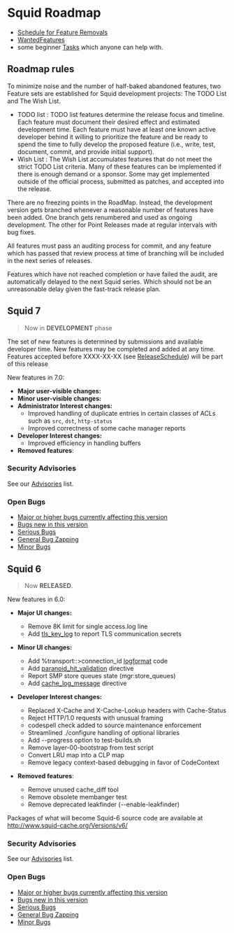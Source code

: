 ---
---
# Squid Roadmap

* [Schedule for Feature Removals](/RoadMap/FeatureRemoval)
* [WantedFeatures](/Categories/WantedFeature)
* some beginner [Tasks](/RoadMap/Tasks) which anyone can help with.

## Roadmap rules

To minimize noise and the number of half-baked abandoned features, two
Feature sets are established for Squid development projects: The TODO
List and The Wish List.

* TODO list
:   TODO list features determine the release focus and timeline. Each
    feature must document their desired effect and estimated development
    time. Each feature must have at least one known active developer
    behind it willing to prioritize the feature and be ready to spend
    the time to fully develop the proposed feature (i.e., write, test,
    document, commit, and provide initial support).
* Wish List
:   The Wish List accumulates features that do not meet the strict TODO
    List criteria. Many of these features can be implemented if there is
    enough demand or a sponsor. Some may get implemented outside of the
    official process, submitted as patches, and accepted into the
    release.

There are no freezing points in the RoadMap. Instead, the development
version gets branched whenever a reasonable number of features have been
added. One branch gets renumbered and used as ongoing development. The
other for Point Releases made at regular intervals with bug fixes.

All features must pass an auditing process for commit, and any feature
which has passed that review process at time of branching will be
included in the next series of releases.

Features which have not reached completion or have failed the audit, are
automatically delayed to the next Squid series. Which should not be an
unreasonable delay given the fast-track release plan.

## Squid 7

> Now in **DEVELOPMENT** phase

The set of new features is determined by submissions and available
developer time. New features may be completed and added at any time.
Features accepted before XXXX-XX-XX (see [ReleaseSchedule](/ReleaseSchedule))
will be part of this release

New features in 7.0:
- **Major user-visible changes:**
- **Minor user-visible changes:**
- **Administrator Interest changes:**
  -  Improved handling of duplicate entries in certain classes of ACLs such as `src`, `dst`, `http-status`
  -  Improved correctness of some cache manager reports
- **Developer Interest changes:**
  - Improved efficiency in handling buffers
- **Removed features**:

### Security Advisories

See our [Advisories](http://www.squid-cache.org/Advisories/) list.

### Open Bugs

* [Major or higher bugs currently affecting this version](http://bugs.squid-cache.org/buglist.cgi?bug_id_type=anyexact&bug_severity=blocker&bug_severity=critical&bug_severity=major&bug_status=UNCONFIRMED&bug_status=NEW&bug_status=ASSIGNED&bug_status=REOPENED&chfieldto=Now&product=Squid&query_format=advanced&columnlist=bug_severity%2Cversion%2Cop_sys%2Cshort_desc&order=version%20DESC%2Cbug_severity%2Cbug_id&o2=equals&v2=unspecified&f1=version&o1=lessthaneq&v1=7)
* [Bugs new in this version](http://bugs.squid-cache.org/buglist.cgi?query_format=advanced&product=Squid&version=7&bug_status=UNCONFIRMED&bug_status=NEW&bug_status=ASSIGNED&bug_status=REOPENED&bug_severity=blocker&bug_severity=critical&bug_severity=major&bug_severity=normal&bug_severity=minor&emailtype1=substring&email1=&emailtype2=substring&email2=&bugidtype=include&columnlist=bug_severity%2Cversion%2Cop_sys%2Cshort_desc&list_id=917&order=version%20DESC%2Cbug_severity%2Cbug_id)
* [Serious Bugs](http://bugs.squid-cache.org/buglist.cgi?query_format=advanced&product=Squid&bug_status=UNCONFIRMED&bug_status=NEW&bug_status=ASSIGNED&bug_status=REOPENED&bug_severity=blocker&bug_severity=critical&bug_severity=major&bugidtype=include&columnlist=bug_severity%2Cversion%2Cop_sys%2Cshort_desc&list_id=917&order=version%20DESC%2Cbug_severity%2Cbug_id)
* [General Bug Zapping](http://bugs.squid-cache.org/buglist.cgi?query_format=advanced&product=Squid&bug_status=UNCONFIRMED&bug_status=NEW&bug_status=ASSIGNED&bug_status=REOPENED&bug_severity=major&bug_severity=normal&bugidtype=include&columnlist=bug_severity%2Cversion%2Cop_sys%2Cshort_desc&list_id=917&order=version%20DESC%2Cbug_severity%2Cbug_id)
* [Minor Bugs](http://bugs.squid-cache.org/buglist.cgi?query_format=advanced&product=Squid&bug_status=UNCONFIRMED&bug_status=NEW&bug_status=ASSIGNED&bug_status=REOPENED&bug_severity=minor&bug_severity=trivial&bugidtype=include&columnlist=bug_severity%2Cversion%2Cop_sys%2Cshort_desc&list_id=917&order=version%20DESC%2Cbug_severity%2Cbug_id)


## Squid 6

> Now **RELEASED**.



New features in 6.0:
- **Major UI changes:**
    - Remove 8K limit for single access.log line
    - Add [tls_key_log](http://www.squid-cache.org/Doc/config/tls_key_log)
        to report TLS communication secrets
- **Minor UI changes:**
    - Add %transport::\>connection_id
    [logformat](http://www.squid-cache.org/Doc/config/logformat) code
    - Add
    [paranoid_hit_validation](http://www.squid-cache.org/Doc/config/paranoid_hit_validation)
    directive
    - Report SMP store queues state (mgr:store_queues)
    - Add
        [cache_log_message](http://www.squid-cache.org/Doc/config/cache_log_message)
        directive
- **Developer Interest changes:**
    - Replaced X-Cache and X-Cache-Lookup headers with Cache-Status
    - Reject HTTP/1.0 requests with unusual framing
    - codespell check added to source maintenance enforcement
    - Streamlined ./configure handling of optional libraries
    - Add --progress option to test-builds.sh
    - Remove layer-00-bootstrap from test script
    - Convert LRU map into a CLP map
    - Remove legacy context-based debugging in favor of CodeContext

- **Removed features**:
    - Remove unused cache_diff tool
    - Remove obsolete membanger test
    - Remove deprecated leakfinder (--enable-leakfinder)

Packages of what will become Squid-6 source code are available at
<http://www.squid-cache.org/Versions/v6/>

### Security Advisories

See our [Advisories](http://www.squid-cache.org/Advisories/) list.

### Open Bugs

* [Major or higher bugs currently affecting this version](http://bugs.squid-cache.org/buglist.cgi?bug_id_type=anyexact&bug_severity=blocker&bug_severity=critical&bug_severity=major&bug_status=UNCONFIRMED&bug_status=NEW&bug_status=ASSIGNED&bug_status=REOPENED&chfieldto=Now&product=Squid&query_format=advanced&columnlist=bug_severity%2Cversion%2Cop_sys%2Cshort_desc&order=version%20DESC%2Cbug_severity%2Cbug_id&o2=equals&v2=unspecified&f1=version&o1=lessthaneq&v1=6)
* [Bugs new in this version](http://bugs.squid-cache.org/buglist.cgi?query_format=advanced&product=Squid&version=6&bug_status=UNCONFIRMED&bug_status=NEW&bug_status=ASSIGNED&bug_status=REOPENED&bug_severity=blocker&bug_severity=critical&bug_severity=major&bug_severity=normal&bug_severity=minor&emailtype1=substring&email1=&emailtype2=substring&email2=&bugidtype=include&columnlist=bug_severity%2Cversion%2Cop_sys%2Cshort_desc&list_id=917&order=version%20DESC%2Cbug_severity%2Cbug_id)
* [Serious Bugs](http://bugs.squid-cache.org/buglist.cgi?query_format=advanced&product=Squid&bug_status=UNCONFIRMED&bug_status=NEW&bug_status=ASSIGNED&bug_status=REOPENED&bug_severity=blocker&bug_severity=critical&bug_severity=major&bugidtype=include&columnlist=bug_severity%2Cversion%2Cop_sys%2Cshort_desc&list_id=917&order=version%20DESC%2Cbug_severity%2Cbug_id)
* [General Bug Zapping](http://bugs.squid-cache.org/buglist.cgi?query_format=advanced&product=Squid&bug_status=UNCONFIRMED&bug_status=NEW&bug_status=ASSIGNED&bug_status=REOPENED&bug_severity=major&bug_severity=normal&bugidtype=include&columnlist=bug_severity%2Cversion%2Cop_sys%2Cshort_desc&list_id=917&order=version%20DESC%2Cbug_severity%2Cbug_id)
* [Minor Bugs](http://bugs.squid-cache.org/buglist.cgi?query_format=advanced&product=Squid&bug_status=UNCONFIRMED&bug_status=NEW&bug_status=ASSIGNED&bug_status=REOPENED&bug_severity=minor&bug_severity=trivial&bugidtype=include&columnlist=bug_severity%2Cversion%2Cop_sys%2Cshort_desc&list_id=917&order=version%20DESC%2Cbug_severity%2Cbug_id)
